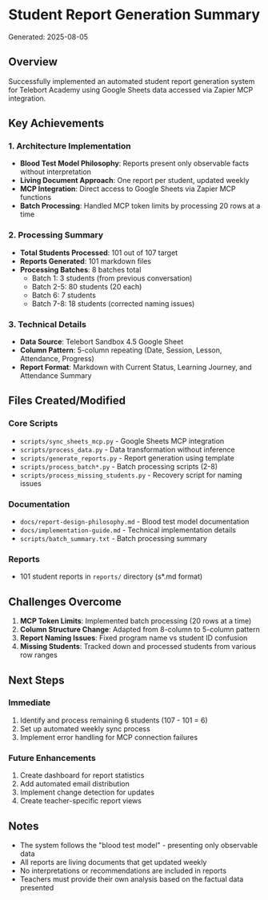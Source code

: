 # Student Report Generation Summary
Generated: 2025-08-05

## Overview
Successfully implemented an automated student report generation system for Telebort Academy using Google Sheets data accessed via Zapier MCP integration.

## Key Achievements

### 1. Architecture Implementation
- **Blood Test Model Philosophy**: Reports present only observable facts without interpretation
- **Living Document Approach**: One report per student, updated weekly
- **MCP Integration**: Direct access to Google Sheets via Zapier MCP functions
- **Batch Processing**: Handled MCP token limits by processing 20 rows at a time

### 2. Processing Summary
- **Total Students Processed**: 101 out of 107 target
- **Reports Generated**: 101 markdown files
- **Processing Batches**: 8 batches total
  - Batch 1: 3 students (from previous conversation)
  - Batch 2-5: 80 students (20 each)
  - Batch 6: 7 students
  - Batch 7-8: 18 students (corrected naming issues)

### 3. Technical Details
- **Data Source**: Telebort Sandbox 4.5 Google Sheet
- **Column Pattern**: 5-column repeating (Date, Session, Lesson, Attendance, Progress)
- **Report Format**: Markdown with Current Status, Learning Journey, and Attendance Summary

## Files Created/Modified

### Core Scripts
- `scripts/sync_sheets_mcp.py` - Google Sheets MCP integration
- `scripts/process_data.py` - Data transformation without inference
- `scripts/generate_reports.py` - Report generation using template
- `scripts/process_batch*.py` - Batch processing scripts (2-8)
- `scripts/process_missing_students.py` - Recovery script for naming issues

### Documentation
- `docs/report-design-philosophy.md` - Blood test model documentation
- `docs/implementation-guide.md` - Technical implementation details
- `scripts/batch_summary.txt` - Batch processing summary

### Reports
- 101 student reports in `reports/` directory (s*.md format)

## Challenges Overcome

1. **MCP Token Limits**: Implemented batch processing (20 rows at a time)
2. **Column Structure Change**: Adapted from 8-column to 5-column pattern
3. **Report Naming Issues**: Fixed program name vs student ID confusion
4. **Missing Students**: Tracked down and processed students from various row ranges

## Next Steps

### Immediate
1. Identify and process remaining 6 students (107 - 101 = 6)
2. Set up automated weekly sync process
3. Implement error handling for MCP connection failures

### Future Enhancements
1. Create dashboard for report statistics
2. Add automated email distribution
3. Implement change detection for updates
4. Create teacher-specific report views

## Notes
- The system follows the "blood test model" - presenting only observable data
- All reports are living documents that get updated weekly
- No interpretations or recommendations are included in reports
- Teachers must provide their own analysis based on the factual data presented